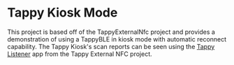 # Tappy Kiosk Mode

This project is based off of the TappyExternalNfc project and provides a
demonstration of using a TappyBLE in kiosk mode with automatic reconnect
capability. The Tappy Kiosk's scan reports can be seen using the [Tappy
Listener](https://play.google.com/store/apps/details?id=com.taptrack.echimamish)
app from the Tappy External NFC project.